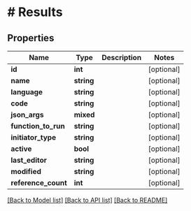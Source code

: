 # # Results

## Properties

Name | Type | Description | Notes
------------ | ------------- | ------------- | -------------
**id** | **int** |  | [optional]
**name** | **string** |  | [optional]
**language** | **string** |  | [optional]
**code** | **string** |  | [optional]
**json_args** | **mixed** |  | [optional]
**function_to_run** | **string** |  | [optional]
**initiator_type** | **string** |  | [optional]
**active** | **bool** |  | [optional]
**last_editor** | **string** |  | [optional]
**modified** | **string** |  | [optional]
**reference_count** | **int** |  | [optional]

[[Back to Model list]](../../README.md#models) [[Back to API list]](../../README.md#endpoints) [[Back to README]](../../README.md)
